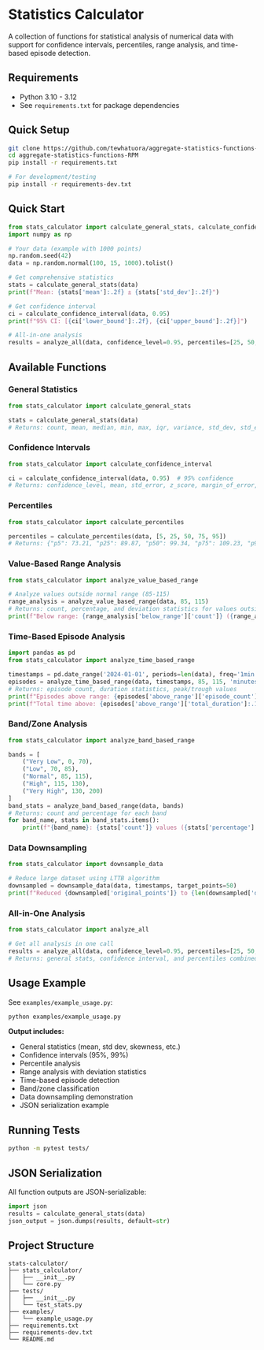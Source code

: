 # Statistics Calculator

A collection of functions for statistical analysis of numerical data with support for confidence intervals, percentiles, range analysis, and time-based episode detection.

## Requirements
- Python 3.10 - 3.12
- See `requirements.txt` for package dependencies

## Quick Setup

```bash
git clone https://github.com/tewhatuora/aggregate-statistics-functions-RPM.git
cd aggregate-statistics-functions-RPM
pip install -r requirements.txt

# For development/testing
pip install -r requirements-dev.txt
```

## Quick Start

```python
from stats_calculator import calculate_general_stats, calculate_confidence_interval, analyze_all
import numpy as np

# Your data (example with 1000 points)
np.random.seed(42)
data = np.random.normal(100, 15, 1000).tolist()

# Get comprehensive statistics
stats = calculate_general_stats(data)
print(f"Mean: {stats['mean']:.2f} ± {stats['std_dev']:.2f}")

# Get confidence interval
ci = calculate_confidence_interval(data, 0.95)
print(f"95% CI: [{ci['lower_bound']:.2f}, {ci['upper_bound']:.2f}]")

# All-in-one analysis
results = analyze_all(data, confidence_level=0.95, percentiles=[25, 50, 75, 95])
```

## Available Functions

### General Statistics
```python
from stats_calculator import calculate_general_stats

stats = calculate_general_stats(data)
# Returns: count, mean, median, min, max, iqr, variance, std_dev, std_error, skewness, kurtosis
```

### Confidence Intervals
```python
from stats_calculator import calculate_confidence_interval

ci = calculate_confidence_interval(data, 0.95)  # 95% confidence
# Returns: confidence_level, mean, std_error, z_score, margin_of_error, lower_bound, upper_bound
```

### Percentiles
```python
from stats_calculator import calculate_percentiles

percentiles = calculate_percentiles(data, [5, 25, 50, 75, 95])
# Returns: {"p5": 73.21, "p25": 89.87, "p50": 99.34, "p75": 109.23, "p95": 125.18}
```

### Value-Based Range Analysis
```python
from stats_calculator import analyze_value_based_range

# Analyze values outside normal range (85-115)
range_analysis = analyze_value_based_range(data, 85, 115)
# Returns: count, percentage, and deviation statistics for values outside range
print(f"Below range: {range_analysis['below_range']['count']} ({range_analysis['below_range']['percentage']:.1f}%)")
```

### Time-Based Episode Analysis
```python
import pandas as pd
from stats_calculator import analyze_time_based_range

timestamps = pd.date_range('2024-01-01', periods=len(data), freq='1min')
episodes = analyze_time_based_range(data, timestamps, 85, 115, 'minutes')
# Returns: episode count, duration statistics, peak/trough values
print(f"Episodes above range: {episodes['above_range']['episode_count']}")
print(f"Total time above: {episodes['above_range']['total_duration']:.1f} minutes")
```

### Band/Zone Analysis
```python
from stats_calculator import analyze_band_based_range

bands = [
    ("Very Low", 0, 70),
    ("Low", 70, 85), 
    ("Normal", 85, 115),
    ("High", 115, 130),
    ("Very High", 130, 200)
]
band_stats = analyze_band_based_range(data, bands)
# Returns: count and percentage for each band
for band_name, stats in band_stats.items():
    print(f"{band_name}: {stats['count']} values ({stats['percentage']:.1f}%)")
```

### Data Downsampling
```python
from stats_calculator import downsample_data

# Reduce large dataset using LTTB algorithm
downsampled = downsample_data(data, timestamps, target_points=50)
print(f"Reduced {downsampled['original_points']} to {len(downsampled['downsampled_data'])} points")
```

### All-in-One Analysis
```python
from stats_calculator import analyze_all

# Get all analysis in one call
results = analyze_all(data, confidence_level=0.95, percentiles=[25, 50, 75, 95])
# Returns: general stats, confidence interval, and percentiles combined
```

## Usage Example

See `examples/example_usage.py`:

```bash
python examples/example_usage.py
```

**Output includes:**
- General statistics (mean, std dev, skewness, etc.)
- Confidence intervals (95%, 99%)
- Percentile analysis
- Range analysis with deviation statistics
- Time-based episode detection
- Band/zone classification
- Data downsampling demonstration
- JSON serialization example

## Running Tests

```bash
python -m pytest tests/     
```

## JSON Serialization

All function outputs are JSON-serializable:

```python
import json
results = calculate_general_stats(data)
json_output = json.dumps(results, default=str)
```

## Project Structure

```
stats-calculator/
├── stats_calculator/           
│   ├── __init__.py              
│   └── core.py                
├── tests/                     
│   ├── __init__.py
│   └── test_stats.py          
├── examples/                  
│   └── example_usage.py 
├── requirements.txt           
├── requirements-dev.txt       
└── README.md                  
```
